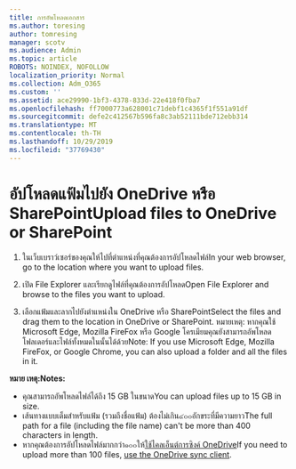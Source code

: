 ```yaml
---
title: การอัพโหลดเอกสาร
ms.author: toresing
author: tomresing
manager: scotv
ms.audience: Admin
ms.topic: article
ROBOTS: NOINDEX, NOFOLLOW
localization_priority: Normal
ms.collection: Adm_O365
ms.custom: ''
ms.assetid: ace29990-1bf3-4378-833d-22e418f0fba7
ms.openlocfilehash: ff7000773a628001c71debf1c4365f1f551a91df
ms.sourcegitcommit: defe2c412567b596fa8c3ab52111bde712ebb314
ms.translationtype: MT
ms.contentlocale: th-TH
ms.lasthandoff: 10/29/2019
ms.locfileid: "37769430"
---
```

# <a name="upload-files-to-onedrive-or-sharepoint"></a><span data-ttu-id="586c7-102">อัปโหลดแฟ้มไปยัง OneDrive หรือ SharePoint</span><span class="sxs-lookup"><span data-stu-id="586c7-102">Upload files to OneDrive or SharePoint</span></span>

1. <span data-ttu-id="586c7-103">ในเว็บเบราว์เซอร์ของคุณให้ไปที่ตำแหน่งที่คุณต้องการอัปโหลดไฟล์</span><span class="sxs-lookup"><span data-stu-id="586c7-103">In your web browser, go to the location where you want to upload files.</span></span>
    
2. <span data-ttu-id="586c7-104">เปิด File Explorer และเรียกดูไฟล์ที่คุณต้องการอัปโหลด</span><span class="sxs-lookup"><span data-stu-id="586c7-104">Open File Explorer and browse to the files you want to upload.</span></span>
    
3. <span data-ttu-id="586c7-105">เลือกแฟ้มและลากไปยังตำแหน่งใน OneDrive หรือ SharePoint</span><span class="sxs-lookup"><span data-stu-id="586c7-105">Select the files and drag them to the location in OneDrive or SharePoint.</span></span> <span data-ttu-id="586c7-106">หมายเหตุ: หากคุณใช้ Microsoft Edge, Mozilla FireFox หรือ Google โครเมียมคุณยังสามารถอัพโหลดโฟลเดอร์และไฟล์ทั้งหมดในนั้นได้ด้วย</span><span class="sxs-lookup"><span data-stu-id="586c7-106">Note: If you use Microsoft Edge, Mozilla FireFox, or Google Chrome, you can also upload a folder and all the files in it.</span></span>
    
<span data-ttu-id="586c7-107">**หมาย เหตุ:**</span><span class="sxs-lookup"><span data-stu-id="586c7-107">**Notes:**</span></span>

- <span data-ttu-id="586c7-108">คุณสามารถอัพโหลดไฟล์ได้ถึง 15 GB ในขนาด</span><span class="sxs-lookup"><span data-stu-id="586c7-108">You can upload files up to 15 GB in size.</span></span> 
- <span data-ttu-id="586c7-109">เส้นทางแบบเต็มสำหรับแฟ้ม (รวมถึงชื่อแฟ้ม) ต้องไม่เกิน๔๐๐อักขระที่มีความยาว</span><span class="sxs-lookup"><span data-stu-id="586c7-109">The full path for a file (including the file name) can't be more than 400 characters in length.</span></span> 
- <span data-ttu-id="586c7-110">หากคุณต้องการอัปโหลดไฟล์มากกว่า๑๐๐ให้[ใช้ไคลเอ็นต์การซิงค์ OneDrive](https://go.microsoft.com/fwlink/?linkid=866427)</span><span class="sxs-lookup"><span data-stu-id="586c7-110">If you need to upload more than 100 files, [use the OneDrive sync client](https://go.microsoft.com/fwlink/?linkid=866427).</span></span> 
  

